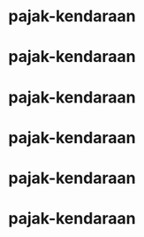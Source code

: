 # pajak-kendaraan
# pajak-kendaraan
# pajak-kendaraan
# pajak-kendaraan
# pajak-kendaraan
# pajak-kendaraan
